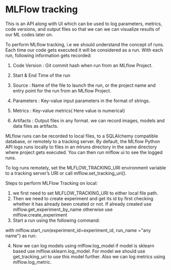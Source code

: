 # MLFlow tracking
This is an API along with UI which can be used to log parameters, metrics, code versions, and output files so that we can we can visualize results of our ML codes later on.

To perform MLflow tracking, i.e we should understand the concept of runs. Each time our code gets executed it will be considered as a run. With each run, following information gets recorded:

1. Code Version : Git commit hash when run from an MLflow Project.

2. Start & End Time of the run

3. Source : Name of the file to launch the run, or the project name and entry point for the run from an MLflow Project.

4. Parameters : Key-value input parameters in the format of strings.

5. Metrics : Key-value metrics( Here value is numerical)

6. Artifacts : Output files in any format. we can record images, models and data files as artifacts.

MLflow runs can be recorded to local files, to a SQLAlchemy compatible database, or remotely to a tracking server. By default, the MLflow Python API logs runs locally to files in an mlruns directory in the same directory where project gets executed. You can then run mlflow ui to see the logged runs.

To log runs remotely, set the MLFLOW_TRACKING_URI environment variable to a tracking server’s URI or call mlflow.set_tracking_uri().

Steps to perform MLFlow Tracking on local:
1. we first need to set MLFLOW_TRACKING_URI to either local file path.
2. Then we need to create experiment and get its id by first checking whether it has already been created or not. If already created use mlflow.get_experiment_by_name otherwise use mlflow.create_experiment
3. Start a run using the following command:

with mlflow.start_run(experiment_id=experiment_id, run_name ="any name") as run:

4. Now we can log models using mlflow.log_model if model is sklearn based use mlflow.sklearn.log_model. For model we should use get_tracking_uri to use this model further.
Also we can log metrics using mlflow.log_metric.






